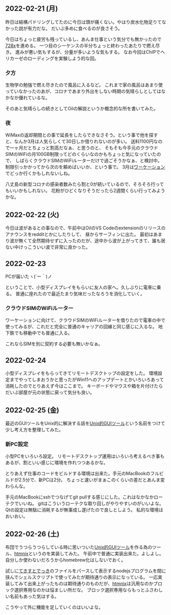 ## 2022-02-21 (月)

昨日は結構パドリングしてたのに今日は頭が痛くない。やはり炭水化物足りてなかった説が有力だな。
だいぶ多めに食べるのが良さそう。

今日はちょっと疲労も残っているし、あんま仕事という気分でも無かったので[728x](728x.md)を進める。
一つ目のシーケンスの半分ちょっと終わったあたりで燃え尽き。
進みが悪い気もするが、分量が多いような気もする。
なお今回はChIPでヘリカーゼのローディングを実験しよう的な回。

### 夕方

生物学の勉強で燃え尽きたので風呂に入るなど。
これまで家の風呂はあまり使っていなかったのあが、コロナであまり外出をしない時期の気晴らしとしてはなかなか優れているな。

そのあと気晴らしの続きとしてOilの解説というか概念的な所を書いてみた。

### 夜

WiMaxの返却期間との事で延長をしたらできなさそう。という事で他を探すと、なんか3月は人気らしくて30日しか借りれないのが多い。
送料1100円なので一ヶ月だとちょっと割高だなぁ、と思うのと、
そもそも今手元のクラウドSIMのWiFiの月100GB制限ってどのくらいなのかもちょっと気になっていたので、
しばらくクラウドSIMのWiFiルーターだけで過ごそうかなぁ、と検討中。
制限引っかかってから次のを頼めばいいか、という事で。
3月は[ワーケーション](ワーケーション.md)でどっか行くかもしれないしね。

八丈島の新型コロナの感染者数みたら割と0が続いているので、そろそろ行ってもいいかもしれない。
花粉がひどくなりそうだったら2週間くらい行ってみようかな。

## 2022-02-22 (火)

今日は波があるとの事なので、午前中はOilのVS Codeのextensionのリリースのアナウンスをredditとかにしたりして、
昼からサーフィンに出た。
最初はあまり波が無くて全然期待せずに入ったのだが、途中から波が上がってきて、誰も居ない中けっこういい波で非常に良かった。

## 2022-02-23

PCが届いたヽ(´ー｀)ノ

ということで、小型ディスプレイをもらいに友人の家へ。久しぶりに電車に乗る。
普通に座れたので最近たまり気味だったなろうを消化していく。

### クラウドSIMのWiFiルーター

ワーケーションに向けて、クラウドSIMのWiFiルーターを借りたので電車の中で使ってみるが、これだと完全に普通のキャリアの回線と同じ感じに入るな。
地下鉄でも移動中でも普通に入る。

これならSIMを別に契約する必要も無いかなぁ。

## 2022-02-24

小型ディスプレイをもらってきてリモートデスクトップの設定をした。
環境設定までやってしまおうかと思ったがWin11へのアップデートとかいろいろあって消耗したのでとりあえず今はここまで。
キーボードやマウスや箱を片付けたらだいぶ部屋が元の状態に戻って気分も良い。

## 2022-02-25 (金)

最近のGUIツールをUnix的に解決する話を[Unix的GUIツール](Unix的GUIツール.md)という名前をつけて少し考え方を整理してみた。

### 新PC設定

小型PCをいろいろ設定。
リモートデスクトップ運用はいろいろ考えるべき事もあるが、割といい感じに環境を作れつつあるかな。

とりあえず仕事のコードをビルドする環境は出来た。手元のMacBookのフルビルドが2.5分で、新PCは2分。
ちょっと速いがまぁこのくらいの差だとあんま変わらんな。

手元のMacBookにsshでつなげてgit pullする感じにした。これはなかなかローテクでいいね。
gitはこういうローテクな取り回しがやりやすいのがいいよな。
Qtの設定は無駄に消耗するが無事成し遂げたので良しとしよう。
私的な環境はおいおい。

## 2022-02-26 (土)

布団でうつらうつらしている時に思いついた[Unix的GUIツール](Unix的GUIツール.md)を作る為のツール、[htmnix](htmnix.md)というのを実装してみた。
午前中で普通に実装出来た。よしよし。
自分しか使わないだろうからhomebrew化はしないでおく。

試しに[てきすとでっき](てきすとでっき.md)のファイルをパースして表示するnodejsプログラムを間に挟んでシェルスクリプトで使ってみたが期待通りの表示になっている。
一応実装してみて出来上がったものは期待通りのものだが、[htmnix](htmnix.md)は汎用なのかブロック選択専用なのかは悩ましい所だな。
ブロック選択専用ならもっとふさわしい名前もあった気はする。

こうやって外に機能を足していくのはいいよな。